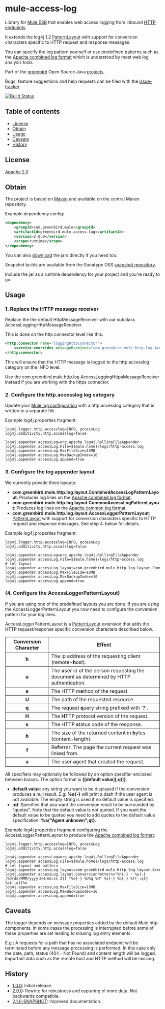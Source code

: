 # mule-access-log
Library for [Mule ESB] that enables web access logging from inbound [HTTP endpoints].

It extends the log4j 1.2 [PatternLayout] with support for conversion characters specific to HTTP request 
and response messages.

You can specify the log pattern yourself or use predefined patterns such as the [Apache combined log format] which is
understood by most web log analysis tools.

Part of the [greenbird] Open Source Java [projects].

Bugs, feature suggestions and help requests can be filed with the [issue-tracker].

[![Build Status][build-badge]][build-link]

## Table of contents
- [License](#license)
- [Obtain](#obtain)
- [Usage](#usage)
- [Caveats](#caveats)
- [History](#history)


## License
[Apache 2.0]

## Obtain
The project is based on [Maven] and available on the central Maven repository.

Example dependency config:

```xml
<dependency>
    <groupId>com.greenbird.mule</groupId>
    <artifactId>greenbird-mule-access-log</artifactId>
    <version>2.0.0</version>
    <scope>runtime</scope>
</dependency>
```

You can also [download] the jars directly if you need too.

Snapshot builds are available from the Sonatype OSS [snapshot repository].

Include the jar as a runtime dependency for your project and you're ready to go.

## Usage

### 1. Replace the HTTP message receiver
Replace the the default HttpMessageReceiver with our subclass AccessLoggingHttpMessageReceiver.

This is done on the http connector level like this:
```xml
<http:connector name="loggingHttpConnector">
    <service-overrides messageReceiver="com.greenbird.mule.http.log.AccessLoggingHttpMessageReceiver"/>
</http:connector>
``` 

This will ensure that the HTTP message is logged to the http.accesslog category on the INFO level.

Use the com.greenbird.mule.http.log.AccessLoggingHttpsMessageReceiver instead if you are working with the https connector.

### 2. Configure the http.accesslog log category
Update your [Mule log configuration] with a http.accesslog category that is written to a separate file.

Example log4j.properties fragment:

```
log4j.logger.http.accesslog=INFO, accessLog
log4j.additivity.http.accesslog=false

log4j.appender.accessLog=org.apache.log4j.RollingFileAppender
log4j.appender.accessLog.File=${mule.home}/logs/http-access.log
log4j.appender.accessLog.MaxFileSize=10MB
log4j.appender.accessLog.MaxBackupIndex=10
log4j.appender.accessLog.append=true
```

### 3. Configure the log appender layout
We currently provide three layouts:
* <b>com.greenbird.mule.http.log.layout.CombinedAccessLogPatternLayout</b>: Produces log lines on the [Apache combined log format].
* <b>com.greenbird.mule.http.log.layout.CommonAccessLogPatternLayout</b>: Produces log lines on the [Apache common log format].
* <b>com.greenbird.mule.http.log.layout.AccessLoggerPatternLayout</b>: [PatternLayout] with support for conversion characters specific to HTTP request and response messages. See step 4. below for details.

Example log4j.properties fragment:
```
log4j.logger.http.accesslog=INFO, accessLog
log4j.additivity.http.accesslog=false

log4j.appender.accessLog=org.apache.log4j.RollingFileAppender
log4j.appender.accessLog.File=${mule.home}/logs/http-access.log
# set layout
log4j.appender.accessLog.layout=com.greenbird.mule.http.log.layout.CommonAccessLogPatternLayout
log4j.appender.accessLog.MaxFileSize=10MB
log4j.appender.accessLog.MaxBackupIndex=10
log4j.appender.accessLog.append=true
```

### (4. Configure the AccessLoggerPatternLayout)
If you are using one of the predefined layouts you are done. If you are using the AccessLoggerPatternLayout you now
need to configure the conversion pattern for your log lines.

AccessLoggerPatternLayout is a [PatternLayout] extension that adds the HTTP request/response 
specific conversion characters described below.

<table border="1" CELLPADDING="8">
    <tr><th>Conversion Character</th> <th>Effect</th></tr>
    <tr>
        <td align=center><b>h</b></td>
        <td>The ip address of the requesting client (remote-<b>h</b>ost).</td>
    </tr>
    <tr>
        <td align=center><b>u</b></td>
        <td>The <b>u</b>ser id of the person requesting the document as determined by HTTP authentication.</td>
    </tr>
    <tr>
        <td align=center><b>e</b></td>
        <td>The HTTP m<b>e</b>thod of the request.</td>
    </tr>
    <tr>
        <td align=center><b>U</b></td>
        <td>The path of the requested resource.</td>
    </tr>
    <tr>
        <td align=center><b>q</b></td>
        <td>The request <b>q</b>uery string prefixed with '?'.</td>
    </tr>
    <tr>
        <td align=center><b>H</b></td>
        <td>The <b>H</b>TTP protocol version of the request.</td>
    </tr>
    <tr>
        <td align=center><b>s</b></td>
        <td>The HTTP <b>s</b>tatus code of the response.</td>
    </tr>
    <tr>
        <td align=center><b>b</b></td>
        <td>The size of the returned content in <b>b</b>ytes (content-length).</td>
    </tr>
    <tr>
        <td align=center><b>f</b></td>
        <td>Re<b>f</b>errer. The page the current request was linked from.</td>
    </tr>
    <tr>
        <td align=center><b>a</b></td>
        <td>The user <b>a</b>gent that created the request.
    </tr>
</table>

All specifiers may optionally be followed by an option specifier enclosed between braces. The option format
is <b>{[default value][;qt]}</b>.

* <b>default value</b>: any string you want to be displayed if the conversion produces a
null result. E.g: <b>%a{-}</b> will print a dash if the user agent is not available. The empty string is used if no default value is specified.
* <b>;qt</b>: Specifies that you want the conversion result to be surrounded by "quotes". Note that the default value is not quoted. If you want the default value to be quoted you need to add quotes to the default value specification: <b>%a{"Agent unknown";qt}</b>.


Example log4j.properties fragment configuring the AccessLoggerPatternLayout to produce the [Apache combined log format]:

```
log4j.logger.http.accesslog=INFO, accessLog
log4j.additivity.http.accesslog=false

log4j.appender.accessLog=org.apache.log4j.RollingFileAppender
log4j.appender.accessLog.File=${mule.home}/logs/http-access.log
# set layout and pattern
log4j.appender.accessLog.layout=com.greenbird.mule.http.log.layout.AccessLoggerPatternLayout
log4j.appender.accessLog.layout.ConversionPattern="%h{-} - %u{-} [%d{dd/MMM/yyyy:HH:mm:ss Z}] "%e{-} %U%q %H" %s{-} %b{-} %f{-;qt} %a{-;qt}%n
log4j.appender.accessLog.MaxFileSize=10MB
log4j.appender.accessLog.MaxBackupIndex=10
log4j.appender.accessLog.append=true
```

## Caveats
The logger depends on message properties added by the default Mule http components. In some cases the 
processing is interrupted before some of these properties are set leading to missing log entry elements.

E.g.: A requests for a path that has no associated endpoint will be terminated before any message processing is performed.
In this case only the date, path, status (404 - Not Found) and content length will be logged. 
Important data such as the remote host and HTTP method will be missing.

## History
- [1.0.0]: Initial release.
- [2.0.0]: Rewrite for robustness and capturing of more data. Not backwards compatible.
- [2.1.0-SNAPSHOT]: Improved documentation.

[1.0.0]:                      https://github.com/greenbird/mule-access-log/issues?milestone=2&state=closed
[2.0.0]:                      https://github.com/greenbird/mule-access-log/issues?milestone=3&state=closed
[2.1.0-SNAPSHOT]:             https://github.com/greenbird/mule-access-log/issues?milestone=1&state=closed
[Apache 2.0]:                 http://www.apache.org/licenses/LICENSE-2.0.html
[Apache combined log format]: http://httpd.apache.org/docs/1.3/logs.html#combined
[Apache common log format]:   http://httpd.apache.org/docs/1.3/logs.html#common
[build-badge]:                https://build.greenbird.com/job/mule-access-log/badge/icon
[build-link]:                 https://build.greenbird.com/job/mule-access-log/
[download]:                   http://search.maven.org/#search|ga|1|greenbird-mule-access-log
[greenbird]:                  http://greenbird.com/
[issue-tracker]:              https://github.com/greenbird/mule-access-log/issues
[HTTP endpoints]:             http://www.mulesoft.org/documentation/display/current/HTTP+Transport+Reference
[Maven]:                      http://maven.apache.org/
[Mule ESB]:                   http://www.mulesoft.org/
[Mule log configuration]:     http://www.mulesoft.org/documentation/display/current/Logging+With+Mule+ESB+3.x
[PatternLayout]:              http://logging.apache.org/log4j/1.2/apidocs/org/apache/log4j/PatternLayout.html
[projects]:                   http://greenbird.github.io/
[snapshot repository]:        https://oss.sonatype.org/content/repositories/snapshots/com/greenbird/mule/greenbird-mule-access-log

